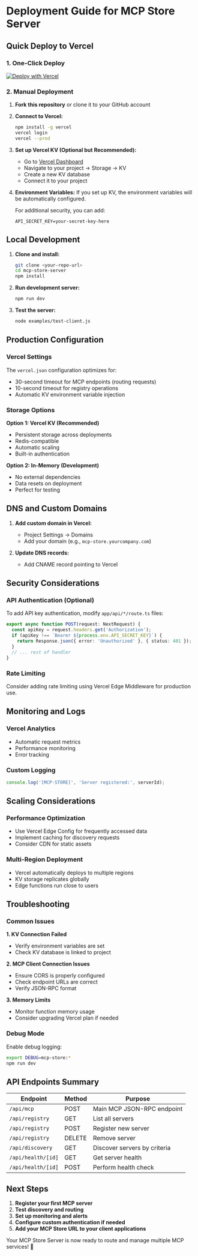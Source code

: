 # Deployment Guide for MCP Store Server

## Quick Deploy to Vercel

### 1. One-Click Deploy

[![Deploy with Vercel](https://vercel.com/button)](https://vercel.com/new/clone?repository-url=https://github.com/your-username/mcp-store-server)

### 2. Manual Deployment

1. **Fork this repository** or clone it to your GitHub account

2. **Connect to Vercel:**
   ```bash
   npm install -g vercel
   vercel login
   vercel --prod
   ```

3. **Set up Vercel KV (Optional but Recommended):**
   - Go to [Vercel Dashboard](https://vercel.com/dashboard)
   - Navigate to your project → Storage → KV
   - Create a new KV database
   - Connect it to your project

4. **Environment Variables:**
   If you set up KV, the environment variables will be automatically configured.

   For additional security, you can add:
   ```
   API_SECRET_KEY=your-secret-key-here
   ```

## Local Development

1. **Clone and install:**
   ```bash
   git clone <your-repo-url>
   cd mcp-store-server
   npm install
   ```

2. **Run development server:**
   ```bash
   npm run dev
   ```

3. **Test the server:**
   ```bash
   node examples/test-client.js
   ```

## Production Configuration

### Vercel Settings

The `vercel.json` configuration optimizes for:
- 30-second timeout for MCP endpoints (routing requests)
- 10-second timeout for registry operations
- Automatic KV environment variable injection

### Storage Options

**Option 1: Vercel KV (Recommended)**
- Persistent storage across deployments
- Redis-compatible
- Automatic scaling
- Built-in authentication

**Option 2: In-Memory (Development)**
- No external dependencies
- Data resets on deployment
- Perfect for testing

## DNS and Custom Domains

1. **Add custom domain in Vercel:**
   - Project Settings → Domains
   - Add your domain (e.g., `mcp-store.yourcompany.com`)

2. **Update DNS records:**
   - Add CNAME record pointing to Vercel

## Security Considerations

### API Authentication (Optional)

To add API key authentication, modify `app/api/*/route.ts` files:

```typescript
export async function POST(request: NextRequest) {
  const apiKey = request.headers.get('Authorization');
  if (apiKey !== `Bearer ${process.env.API_SECRET_KEY}`) {
    return Response.json({ error: 'Unauthorized' }, { status: 401 });
  }
  // ... rest of handler
}
```

### Rate Limiting

Consider adding rate limiting using Vercel Edge Middleware for production use.

## Monitoring and Logs

### Vercel Analytics
- Automatic request metrics
- Performance monitoring
- Error tracking

### Custom Logging
```typescript
console.log('[MCP-STORE]', 'Server registered:', serverId);
```

## Scaling Considerations

### Performance Optimization
- Use Vercel Edge Config for frequently accessed data
- Implement caching for discovery requests
- Consider CDN for static assets

### Multi-Region Deployment
- Vercel automatically deploys to multiple regions
- KV storage replicates globally
- Edge functions run close to users

## Troubleshooting

### Common Issues

**1. KV Connection Failed**
- Verify environment variables are set
- Check KV database is linked to project

**2. MCP Client Connection Issues**
- Ensure CORS is properly configured
- Check endpoint URLs are correct
- Verify JSON-RPC format

**3. Memory Limits**
- Monitor function memory usage
- Consider upgrading Vercel plan if needed

### Debug Mode

Enable debug logging:
```bash
export DEBUG=mcp-store:*
npm run dev
```

## API Endpoints Summary

| Endpoint | Method | Purpose |
|----------|--------|---------|
| `/api/mcp` | POST | Main MCP JSON-RPC endpoint |
| `/api/registry` | GET | List all servers |
| `/api/registry` | POST | Register new server |
| `/api/registry` | DELETE | Remove server |
| `/api/discovery` | GET | Discover servers by criteria |
| `/api/health/[id]` | GET | Get server health |
| `/api/health/[id]` | POST | Perform health check |

## Next Steps

1. **Register your first MCP server**
2. **Test discovery and routing**
3. **Set up monitoring and alerts**
4. **Configure custom authentication if needed**
5. **Add your MCP Store URL to your client applications**

Your MCP Store Server is now ready to route and manage multiple MCP services! 🚀